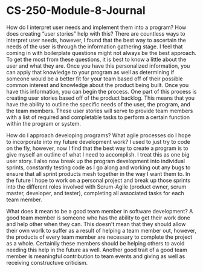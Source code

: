 # CS-250-Module-8-Journal

How do I interpret user needs and implement them into a program? How does creating “user stories” help with this?
     There are countless ways to interpret user needs, however, I found that the best way to ascertain the needs of the user is through the information gathering stage. I feel that coming in with boilerplate questions might not always be the best approach. To get the most from these questions, it is best to know a little about the user and what they are. Once you have this personalized information, you can apply that knowledge to your program as well as determining if someone would be a better fit for your team based off of their possible common interest and knowledge about the product being built. Once you have this information, you can begin the process. One part of this process is creating user stories based off of the product backlog. This means that you have the ability to outline the specific needs of the user, the program, and the team members. These user stories will serve to provide team members with a list of required and completable tasks to perform a certain function within the program or system. 


How do I approach developing programs? What agile processes do I hope to incorporate into my future development work?
     I used to just try to code on the fly, however, now I find that the best way to create a program is to give myself an outline of what I need to accomplish. I treat this as one big user story. I also now break up the program development into individual sprints, constantly testing code as I go along and working out any bugs to ensure that all sprint products mesh together in the way I want them to. In the future I hope to work on a personal project and break up those sprints into the different roles involved with Scrum-Agile (product owner, scrum master, developer, and tester), completing all associated tasks for each team member. 


What does it mean to be a good team member in software development?
     A good team member is someone who has the ability to get their work done and help other when they can. This doesn't mean that they should allow their own worlk to suffer as a result of helping a team member out, however, the products of every team member are necessary to complete the project as a whole. Certainily these members should be helping others to avoid needing this help in the future as well. Another good trait of a good team member is meaningful contribution to team events and giving as well as receiving constructuve criticism. 
